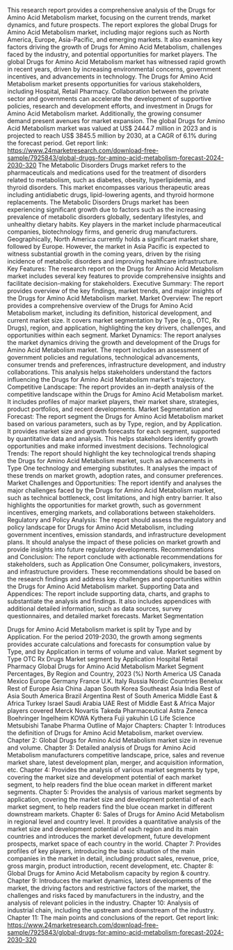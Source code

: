 This research report provides a comprehensive analysis of the Drugs for Amino Acid Metabolism market, focusing on the current trends, market dynamics, and future prospects. The report explores the global Drugs for Amino Acid Metabolism market, including major regions such as North America, Europe, Asia-Pacific, and emerging markets. It also examines key factors driving the growth of Drugs for Amino Acid Metabolism, challenges faced by the industry, and potential opportunities for market players.
The global Drugs for Amino Acid Metabolism market has witnessed rapid growth in recent years, driven by increasing environmental concerns, government incentives, and advancements in technology. The Drugs for Amino Acid Metabolism market presents opportunities for various stakeholders, including Hospital, Retail Pharmacy. Collaboration between the private sector and governments can accelerate the development of supportive policies, research and development efforts, and investment in Drugs for Amino Acid Metabolism market. Additionally, the growing consumer demand present avenues for market expansion.
The global Drugs for Amino Acid Metabolism market was valued at US$ 2444.7 million in 2023 and is projected to reach US$ 3845.5 million by 2030, at a CAGR of 6.1% during the forecast period.
Get report link: https://www.24marketresearch.com/download-free-sample/7925843/global-drugs-for-amino-acid-metabolism-forecast-2024-2030-320 
The Metabolic Disorders Drugs market refers to the pharmaceuticals and medications used for the treatment of disorders related to metabolism, such as diabetes, obesity, hyperlipidemia, and thyroid disorders. This market encompasses various therapeutic areas including antidiabetic drugs, lipid-lowering agents, and thyroid hormone replacements. The Metabolic Disorders Drugs market has been experiencing significant growth due to factors such as the increasing prevalence of metabolic disorders globally, sedentary lifestyles, and unhealthy dietary habits. Key players in the market include pharmaceutical companies, biotechnology firms, and generic drug manufacturers. Geographically, North America currently holds a significant market share, followed by Europe. However, the market in Asia Pacific is expected to witness substantial growth in the coming years, driven by the rising incidence of metabolic disorders and improving healthcare infrastructure.
Key Features:
The research report on the Drugs for Amino Acid Metabolism market includes several key features to provide comprehensive insights and facilitate decision-making for stakeholders.
Executive Summary: The report provides overview of the key findings, market trends, and major insights of the Drugs for Amino Acid Metabolism market.
Market Overview: The report provides a comprehensive overview of the Drugs for Amino Acid Metabolism market, including its definition, historical development, and current market size. It covers market segmentation by Type (e.g., OTC, Rx Drugs), region, and application, highlighting the key drivers, challenges, and opportunities within each segment.
Market Dynamics: The report analyses the market dynamics driving the growth and development of the Drugs for Amino Acid Metabolism market. The report includes an assessment of government policies and regulations, technological advancements, consumer trends and preferences, infrastructure development, and industry collaborations. This analysis helps stakeholders understand the factors influencing the Drugs for Amino Acid Metabolism market's trajectory.
Competitive Landscape: The report provides an in-depth analysis of the competitive landscape within the Drugs for Amino Acid Metabolism market. It includes profiles of major market players, their market share, strategies, product portfolios, and recent developments.
Market Segmentation and Forecast: The report segment the Drugs for Amino Acid Metabolism market based on various parameters, such as by Type, region, and by Application. It provides market size and growth forecasts for each segment, supported by quantitative data and analysis. This helps stakeholders identify growth opportunities and make informed investment decisions.
Technological Trends: The report should highlight the key technological trends shaping the Drugs for Amino Acid Metabolism market, such as advancements in Type One technology and emerging substitutes. It analyses the impact of these trends on market growth, adoption rates, and consumer preferences.
Market Challenges and Opportunities: The report identify and analyses the major challenges faced by the Drugs for Amino Acid Metabolism market, such as technical bottleneck, cost limitations, and high entry barrier. It also highlights the opportunities for market growth, such as government incentives, emerging markets, and collaborations between stakeholders.
Regulatory and Policy Analysis: The report should assess the regulatory and policy landscape for Drugs for Amino Acid Metabolism, including government incentives, emission standards, and infrastructure development plans. It should analyse the impact of these policies on market growth and provide insights into future regulatory developments.
Recommendations and Conclusion: The report conclude with actionable recommendations for stakeholders, such as Application One Consumer, policymakers, investors, and infrastructure providers. These recommendations should be based on the research findings and address key challenges and opportunities within the Drugs for Amino Acid Metabolism market.
Supporting Data and Appendices: The report include supporting data, charts, and graphs to substantiate the analysis and findings. It also includes appendices with additional detailed information, such as data sources, survey questionnaires, and detailed market forecasts.
Market Segmentation

Drugs for Amino Acid Metabolism market is split by Type and by Application. For the period 2019-2030, the growth among segments provides accurate calculations and forecasts for consumption value by Type, and by Application in terms of volume and value.
Market segment by Type
OTC
Rx Drugs
Market segment by Application
Hospital
Retail Pharmacy
Global Drugs for Amino Acid Metabolism Market Segment Percentages, By Region and Country, 2023 (%)
North America
US
Canada
Mexico
Europe
Germany
France
U.K.
Italy
Russia
Nordic Countries
Benelux
Rest of Europe
Asia
China
Japan
South Korea
Southeast Asia
India
Rest of Asia
South America
Brazil
Argentina
Rest of South America
Middle East & Africa
Turkey
Israel
Saudi Arabia
UAE
Rest of Middle East & Africa
Major players covered
Merck
Novartis
Takeda Pharmaceutical
Astra Zeneca
Boehringer Ingelheim
KOWA
Kythera
Fuji yakuhin
LG Life Science
Metsubishi Tanabe Pharma
Outline of Major Chapters:
Chapter 1: Introduces the definition of Drugs for Amino Acid Metabolism, market overview.
Chapter 2: Global Drugs for Amino Acid Metabolism market size in revenue and volume.
Chapter 3: Detailed analysis of Drugs for Amino Acid Metabolism manufacturers competitive landscape, price, sales and revenue market share, latest development plan, merger, and acquisition information, etc.
Chapter 4: Provides the analysis of various market segments by type, covering the market size and development potential of each market segment, to help readers find the blue ocean market in different market segments.
Chapter 5: Provides the analysis of various market segments by application, covering the market size and development potential of each market segment, to help readers find the blue ocean market in different downstream markets.
Chapter 6: Sales of Drugs for Amino Acid Metabolism in regional level and country level. It provides a quantitative analysis of the market size and development potential of each region and its main countries and introduces the market development, future development prospects, market space of each country in the world.
Chapter 7: Provides profiles of key players, introducing the basic situation of the main companies in the market in detail, including product sales, revenue, price, gross margin, product introduction, recent development, etc.
Chapter 8: Global Drugs for Amino Acid Metabolism capacity by region & country.
Chapter 9: Introduces the market dynamics, latest developments of the market, the driving factors and restrictive factors of the market, the challenges and risks faced by manufacturers in the industry, and the analysis of relevant policies in the industry.
Chapter 10: Analysis of industrial chain, including the upstream and downstream of the industry.
Chapter 11: The main points and conclusions of the report.
Get report link: https://www.24marketresearch.com/download-free-sample/7925843/global-drugs-for-amino-acid-metabolism-forecast-2024-2030-320 
